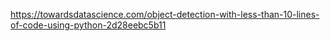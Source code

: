 https://towardsdatascience.com/object-detection-with-less-than-10-lines-of-code-using-python-2d28eebc5b11
